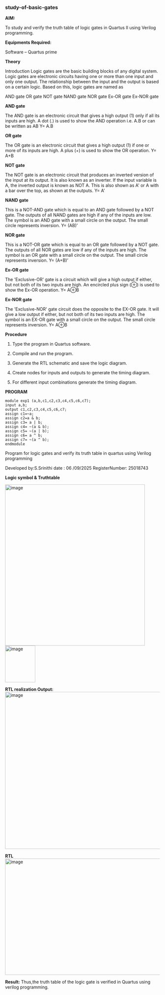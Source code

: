 ### study-of-basic-gates

**AIM:** 

To study and verify the truth table of logic gates in Quartus II using Verilog programming.

**Equipments Required:**

Software – Quartus prime 

**Theory**

Introduction Logic gates are the basic building blocks of any digital system. Logic gates are electronic circuits having one or more than one input and only one output. The relationship between the input and the output is based on a certain logic. Based on this, logic gates are named as

AND gate OR gate NOT gate NAND gate NOR gate Ex-OR gate Ex-NOR gate

**AND gate**

The AND gate is an electronic circuit that gives a high output (1) only if all its inputs are high. A dot (.) is used to show the AND operation i.e. A.B or can be written as AB
Y= A.B

**OR gate** 

The OR gate is an electronic circuit that gives a high output (1) if one or more of its inputs are high. A plus (+) is used to show the OR operation.
Y= A+B

**NOT gate**

The NOT gate is an electronic circuit that produces an inverted version of the input at its output. It is also known as an inverter. If the input variable is A, the inverted output is known as NOT A. This is also shown as A' or A with a bar over the top, as shown at the outputs.
Y= A'

**NAND gate**

This is a NOT-AND gate which is equal to an AND gate followed by a NOT gate. The outputs of all NAND gates are high if any of the inputs are low. The symbol is an AND gate with a small circle on the output. The small circle represents inversion.
Y= (AB)’

**NOR gate**

This is a NOT-OR gate which is equal to an OR gate followed by a NOT gate. The outputs of all NOR gates are low if any of the inputs are high. The symbol is an OR gate with a small circle on the output. The small circle represents inversion.
Y= (A+B)’

**Ex-OR gate**

The 'Exclusive-OR' gate is a circuit which will give a high output if either, but not both of its two inputs are high. An encircled plus sign (⊕) is used to show the Ex-OR operation.
Y= A⊕B

**Ex-NOR gate**

The 'Exclusive-NOR' gate circuit does the opposite to the EX-OR gate. It will give a low output if either, but not both of its two inputs are high. The symbol is an EX-OR gate with a small circle on the output. The small circle represents inversion.
Y= A⊕B

**Procedure** 
1.	Type the program in Quartus software.

2.	Compile and run the program.

3.	Generate the RTL schematic and save the logic diagram.

4.	Create nodes for inputs and outputs to generate the timing diagram.

5.	For different input combinations generate the timing diagram.


**PROGRAM**
```
module exp1 (a,b,c1,c2,c3,c4,c5,c6,c7);
input a,b;
output c1,c2,c3,c4,c5,c6,c7;
assign c1=~a;
assign c2=a & b;
assign c3= a | b;
assign c4= ~(a & b);
assign c5= ~(a | b);
assign c6= a ^ b;
assign c7= ~(a ^ b);
endmodule
``` 

Program for logic gates and verify its truth table in quartus using Verilog programming

 Developed by:S.Srinithi
 date : 06 /09/2025
 RegisterNumber: 25018743
 
**Logic symbol & Truthtable**

<img width="455" height="522" alt="image" src="https://github.com/user-attachments/assets/d362ed45-eb29-42ed-916f-0f32ecd136a5" />
<img width="98" height="119" alt="image" src="https://github.com/user-attachments/assets/62ec5e69-ab0f-40b3-9350-16cfa8a6c348" />

**RTL realization Output:** 
<img width="899" height="509" alt="image" src="https://github.com/user-attachments/assets/23a62e9b-6b5a-4de9-9bed-00f1e08ec8c9" />

**RTL**
<img width="1362" height="377" alt="image" src="https://github.com/user-attachments/assets/a834ff2d-c602-4e31-a5a7-c472e2ae22df" />

**Result:**
Thus,the truth table of the logic gate is verified in Quartus using verilog programming.

